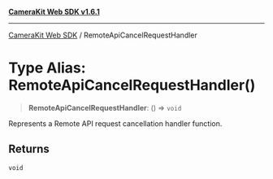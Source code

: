 [**CameraKit Web SDK v1.6.1**](../README.md)

***

[CameraKit Web SDK](../globals.md) / RemoteApiCancelRequestHandler

# Type Alias: RemoteApiCancelRequestHandler()

> **RemoteApiCancelRequestHandler**: () => `void`

Represents a Remote API request cancellation handler function.

## Returns

`void`
